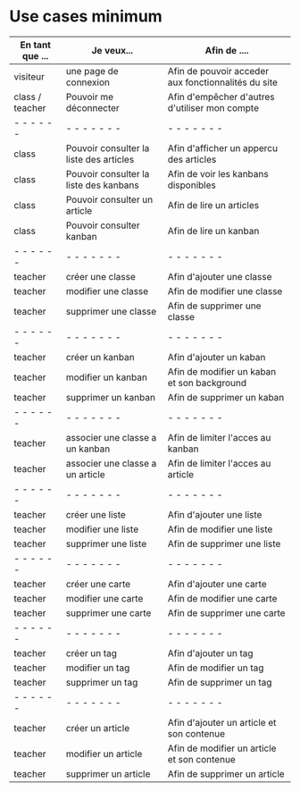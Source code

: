 # Use cases minimum

| En tant que ... | Je veux...                                    | Afin de ....                                              |
| --------------- | --------------------------------------------- | ----------------------------------------------------------|
| visiteur        | une page de connexion                         | Afin de pouvoir acceder aux fonctionnalités du site       |
| class / teacher| Pouvoir me déconnecter                         | Afin d'empêcher d'autres d'utiliser mon compte            |
| - - - - - -     | - - - - - - -                                 | - - - - - - -                                             |
| class           | Pouvoir consulter la liste des articles       | Afin d'afficher un appercu des articles                   |
| class           | Pouvoir consulter la liste des kanbans        | Afin de voir les kanbans disponibles                      |
| class           | Pouvoir consulter un article                  | Afin de lire un articles                                  |
| class           | Pouvoir consulter kanban                      | Afin de lire un kanban                                    |
| - - - - - -     | - - - - - - -                                 | - - - - - - -                                             |
| teacher         | créer une classe                              | Afin d'ajouter une classe                                 |
| teacher         | modifier une classe                           | Afin de modifier une classe                               |
| teacher         | supprimer une classe                          | Afin de supprimer une classe                              |
| - - - - - -     | - - - - - - -                                 | - - - - - - -                                             |
| teacher         | créer un kanban                               | Afin d'ajouter un kaban                                   |
| teacher         | modifier un kanban                            | Afin de modifier un kaban et son background               |
| teacher         | supprimer un kanban                           | Afin de supprimer un kaban                                |
| - - - - - -     | - - - - - - -                                 | - - - - - - -                                             |
| teacher         | associer une classe a un kanban               | Afin de limiter l'acces au kanban                         |
| teacher         | associer une classe a un article              | Afin de limiter l'acces au article                        |
| - - - - - -     | - - - - - - -                                 | - - - - - - -                                             |
| teacher         | créer une liste                               | Afin d'ajouter une liste                                  |
| teacher         | modifier une liste                            | Afin de modifier une liste                                |
| teacher         | supprimer une liste                           | Afin de supprimer une liste                               |
| - - - - - -     | - - - - - - -                                 | - - - - - - -                                             |
| teacher         | créer une carte                               | Afin d'ajouter une carte                                  |
| teacher         | modifier une carte                            | Afin de modifier une carte                                |
| teacher         | supprimer une carte                           | Afin de supprimer une carte                               |
| - - - - - -     | - - - - - - -                                 | - - - - - - -                                             |
| teacher         | créer un tag                                  | Afin d'ajouter un tag                                     |
| teacher         | modifier un tag                               | Afin de modifier un tag                                   |
| teacher         | supprimer un tag                              | Afin de supprimer un tag                                  |
| - - - - - -     | - - - - - - -                                 | - - - - - - -                                             |
| teacher         | créer un article                              | Afin d'ajouter un article et son contenue                 |
| teacher         | modifier un article                           | Afin de modifier un article et son contenue               |
| teacher         | supprimer un article                          | Afin de supprimer un article                              |
